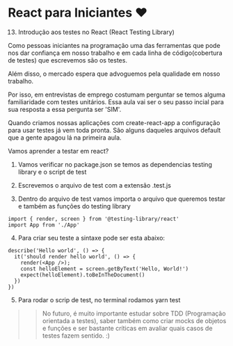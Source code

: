 # React para Iniciantes ❤️

13) Introdução aos testes no React (React Testing Library)<br>

Como pessoas iniciantes na programação uma das ferramentas que pode nos dar confiança em nosso trabalho e em cada linha de código(cobertura de testes) que escrevemos são os testes.

Além disso, o mercado espera que advoguemos pela qualidade em nosso trabalho.

Por isso, em entrevistas de emprego costumam perguntar se temos alguma familiaridade com testes unitários. Essa aula vai ser o seu passo incial para sua resposta a essa pergunta ser 'SIM'.

Quando criamos nossas aplicações com create-react-app a configuração para usar testes já vem toda pronta. São alguns daqueles arquivos default que a gente apagou lá na primeira aula.

Vamos aprender a testar em react?

1) Vamos verificar no package.json se temos as dependencias testing library e o script de test

2) Escrevemos o arquivo de test com a extensão .test.js

3) Dentro do arquivo de test vamos importa o arquivo que queremos testar e também as funções do testing library

```
import { render, screen } from '@testing-library/react'
import App from './App'
```

4) Para criar seu teste a sintaxe pode ser esta abaixo:

```
describe('Hello world', () => {
  it('should render hello world', () => {
    render(<App />);
    const helloElement = screen.getByText('Hello, World!')
    expect(helloElement).toBeInTheDocument()
  })
})
```

5) Para rodar o scrip de test, no terminal rodamos yarn test

>> No futuro, é muito importante estudar sobre TDD (Programação orientada a testes), saber também como criar mocks de objetos e funções e ser bastante críticas em avaliar quais casos de testes fazem sentido. :) 




